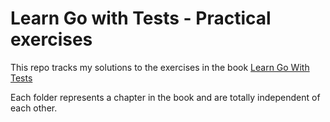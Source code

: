 # Learn Go with Tests - Practical exercises

This repo tracks my solutions to the exercises in the book [Learn Go With Tests](https://quii.gitbook.io/learn-go-with-tests/)

Each folder represents a chapter in the book and are totally independent of each other.
